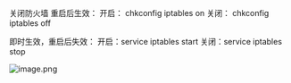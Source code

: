 关闭防火墙
重启后生效：
开启： chkconfig iptables on
关闭： chkconfig iptables off

即时生效，重启后失效：
开启：service iptables start
关闭：service iptables stop

![image.png](http://upload-images.jianshu.io/upload_images/2787821-f7166dfe770d881e.png?imageMogr2/auto-orient/strip%7CimageView2/2/w/1240)
